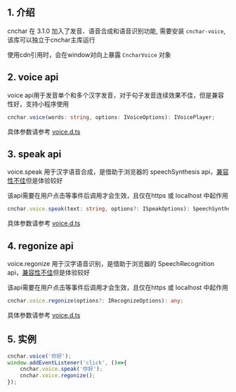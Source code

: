 ## 1. 介绍

cnchar 在 3.1.0 加入了发音、语音合成和语音识别功能, 需要安装 `cnchar-voice`, 该库可以独立于cnchar主库运行

使用cdn引用时，会在window对向上暴露 `CncharVoice` 对象

## 2. voice api

voice api用于发音单个和多个汉字发音，对于句子发音连续效果不佳，但是兼容性好，支持小程序使用

```ts
cnchar.voice(words: string, options: IVoiceOptions): IVoicePlayer;
```

具体参数请参考 [voice.d.ts](https://github.com/alinsjs/alins/blob/master/src/cnchar-types/plugin/voice/index.d.ts)

## 3. speak api

voice.speak 用于汉字语音合成，是借助于浏览器的 speechSynthesis api，[兼容性不佳](https://caniuse.com/?search=speechSynthesis)但是体验较好

该api需要在用户点击等事件后调用才会生效，且仅在https 或 localhost 中起作用

```ts
cnchar.voice.speak(text: string, options?: ISpeakOptions): SpeechSynthesisUtterance;
```

具体参数请参考 [voice.d.ts](https://github.com/alinsjs/alins/blob/master/src/cnchar-types/plugin/voice/index.d.ts)

## 4. regonize api

voice.regonize 用于汉字语音识别，是借助于浏览器的 SpeechRecognition api，[兼容性不佳](https://caniuse.com/?search=SpeechRecognition)但是体验较好

该api需要在用户点击等事件后调用才会生效，且仅在https 或 localhost 中起作用

```ts
cnchar.voice.regonize(options?: IRecognizeOptions): any;
```

具体参数请参考 [voice.d.ts](https://github.com/alinsjs/alins/blob/master/src/cnchar-types/plugin/voice/index.d.ts)

## 5. 实例

```js
cnchar.voice('你好');
window.addEventListener('click', ()=>{
    cnchar.voice.speak('你好');
    cnchar.voice.regonize();
});
```
